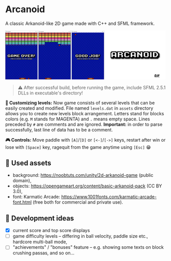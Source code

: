 # Arcanoid
A classic Arkanoid-like 2D game made with C++ and SFML framework.

![Arcanoid banner](https://github.com/kszapsza/Arcanoid/raw/master/screenshots/banner.png)

> ⚠ After successful build, before running the game, include SFML 2.5.1 DLLs in executable's directory!

**🧱 Customizing levels:**
Now game consists of several levels that can be easily created and modified. File named `levels.dat`  in `assets` directory allows you to create new levels block arrangement. Letters stand for blocks colors (e.g. `M` stands for MAGENTA) and `.` means empty space. Lines preceded by `#` are comments and are ignored. **Important:** in order to parse successfully, last line of data has to be a comment.

**🎮 Controls:**
Move paddle with `[A]`/`[D]` or `[<-]`/`[->]` keys, restart after win or lose with `[Space]` key, ragequit from the game anytime using `[Esc]` 😁

## 🎨 Used assets
* background: https://noobtuts.com/unity/2d-arkanoid-game (public domain),
* objects: https://opengameart.org/content/basic-arkanoid-pack (CC BY 3.0),
* font: Karmatic Arcade: https://www.1001fonts.com/karmatic-arcade-font.html (free both for commercial and private use).

## 🧠 Development ideas
- [x] current score and top score displays
- [ ] game difficulty levels – differing in ball velocity, paddle size etc., hardcore multi-ball mode,
- [ ] "achievements" / "bonuses" feature – e.g. showing some texts on block crushing passas, and so on…
